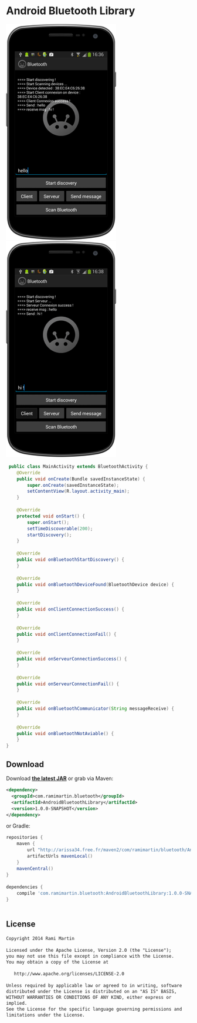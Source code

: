 Android Bluetooth Library
=====================

![ScreenShot](website/nexus_client.png)![ScreenShot](website/nexus_server.png)


```java
 public class MainActivity extends BluetoothActivity {
    @Override
    public void onCreate(Bundle savedInstanceState) {
        super.onCreate(savedInstanceState);
        setContentView(R.layout.activity_main);
    }

    @Override
    protected void onStart() {
        super.onStart();
        setTimeDiscoverable(200);
        startDiscovery();
    }

    @Override
    public void onBluetoothStartDiscovery() {
    }

    @Override
    public void onBluetoothDeviceFound(BluetoothDevice device) {
    }

    @Override
    public void onClientConnectionSuccess() {
    }

    @Override
    public void onClientConnectionFail() {
    }

    @Override
    public void onServeurConnectionSuccess() {
    }

    @Override
    public void onServeurConnectionFail() {
    }

    @Override
    public void onBluetoothCommunicator(String messageReceive) {
    }

    @Override
    public void onBluetoothNotAviable() {
    }
}
```
Download
--------
Download __[the latest JAR][2]__ or grab via Maven:
```xml
<dependency>
  <groupId>com.ramimartin.bluetooth</groupId>
  <artifactId>AndroidBluetoothLibrary</artifactId>
  <version>1.0.0-SNAPSHOT</version>
</dependency>
```
or Gradle:
```groovy
repositories {
    maven {
        url "http://arissa34.free.fr/maven2/com/ramimartin/bluetooth/AndroidBluetoothLibrary/"
        artifactUrls mavenLocal()
    }
    mavenCentral()
}

dependencies {
    compile 'com.ramimartin.bluetooth:AndroidBluetoothLibrary:1.0.0-SNAPSHOT'
}
    
```
License
-------

    Copyright 2014 Rami Martin

    Licensed under the Apache License, Version 2.0 (the "License");
    you may not use this file except in compliance with the License.
    You may obtain a copy of the License at

       http://www.apache.org/licenses/LICENSE-2.0

    Unless required by applicable law or agreed to in writing, software
    distributed under the License is distributed on an "AS IS" BASIS,
    WITHOUT WARRANTIES OR CONDITIONS OF ANY KIND, either express or implied.
    See the License for the specific language governing permissions and
    limitations under the License.
    
    
[2]: http://arissa34.free.fr/maven2/com/ramimartin/bluetooth/AndroidBluetoothLibrary/1.0.0-SNAPSHOT/AndroidBluetoothLibrary-1.0.0-SNAPSHOT.jar

